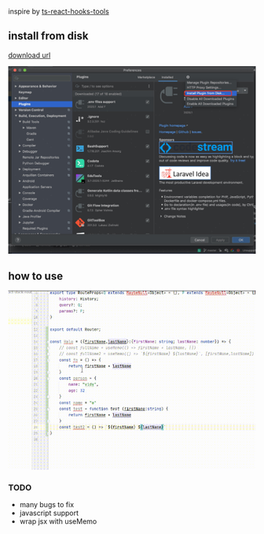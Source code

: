 inspire by [ts-react-hooks-tools](https://github.com/HearTao/ts-react-hooks-tools)
## install from disk
[download url](https://github.com/boneVidy/react-hooks-helper/releases) 

![image](https://github.com/boneVidy/json2ts/blob/master/docs/install_from_disk.png)

## how to use
![image](https://github.com/boneVidy/react-hooks-helper/blob/main/docs/test222.gif)


### TODO
- many bugs to fix
- javascript support
- wrap jsx with useMemo